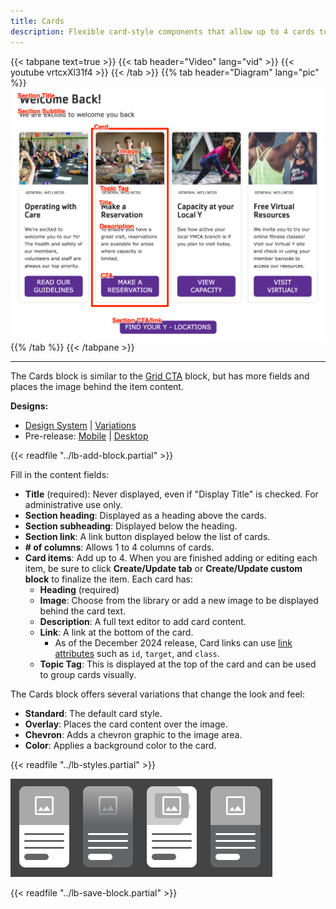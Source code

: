 ```yaml
---
title: Cards
description: Flexible card-style components that allow up to 4 cards to display across the page depending on the chosen layout.
---
```


{{< tabpane text=true >}}
  {{< tab header="Video" lang="vid" >}}
    {{< youtube vrtcxXl31f4 >}}
  {{< /tab >}}
  {{% tab header="Diagram" lang="pic" %}}
![Screenshot of the Cards component with block labels](lb-cards.png)
  {{% /tab %}}
{{< /tabpane >}}

-----

The Cards block is similar to the [Grid CTA](../grid-cta) block, but has more fields and places the image behind the item content.

**Designs:**
- [Design System](../../../../../../assets/img/designs/lb-ui-kit/Card.jpg) | [Variations](<../../../../../../assets/img/designs/lb-ui-kit/Card - Column Variations.jpg>)
- Pre-release: [Mobile](<../../../../../../assets/img/designs/lb/Cards Mobile.png>) | [Desktop](<../../../../../../assets/img/designs/lb/Cards Desktop.png>)

{{< readfile "../lb-add-block.partial" >}}

Fill in the content fields:

- **Title** (required): Never displayed, even if "Display Title" is checked. For administrative use only.
- **Section heading**: Displayed as a heading above the cards.
- **Section subheading**: Displayed below the heading.
- **Section link**: A link button displayed below the list of cards.
- **# of columns**: Allows 1 to 4 columns of cards.
- **Card items**: Add up to 4. When you are finished adding or editing each item, be sure to click **Create/Update tab** or **Create/Update custom block** to finalize the item. Each card has:
  - **Heading** (required)
  - **Image**: Choose from the library or add a new image to be displayed behind the card text.
  - **Description**: A full text editor to add card content.
  - **Link**: A link at the bottom of the card.
    - As of the December 2024 release, Card links can use [link attributes](../../content-editing-basics#link-attributes) such as `id`, `target`, and `class`.
  - **Topic Tag**: This is displayed at the top of the card and can be used to group cards visually.

The Cards block offers several variations that change the look and feel:

-   **Standard**: The default card style.
-   **Overlay**:  Places the card content over the image.
-   **Chevron**: Adds a chevron graphic to the image area.
-   **Color**:  Applies a background color to the card.

{{< readfile "../lb-styles.partial" >}}

![Card variants](../advanced-options/lb-advanced--card-variants.png)

{{< readfile "../lb-save-block.partial" >}}
